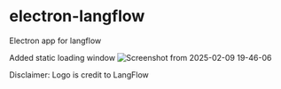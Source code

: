 # electron-langflow
Electron app for langflow

Added static loading window
![Screenshot from 2025-02-09 19-46-06](https://github.com/user-attachments/assets/80b0cc5b-c73c-4935-99f0-2b2cd9ff18b9)

Disclaimer:
Logo is credit to LangFlow
